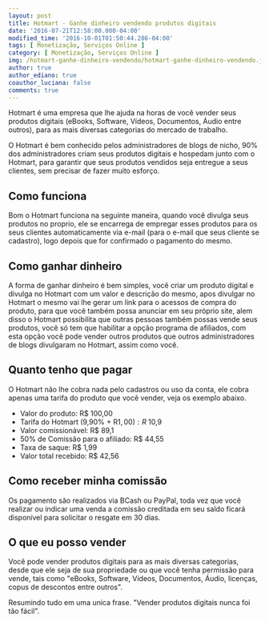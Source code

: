 ```yaml
---
layout: post
title: Hotmart - Ganhe dinheiro vendendo produtos digitais
date: '2016-07-21T12:58:00.000-04:00'
modified_time: '2016-10-01T01:50:44.286-04:00'
tags: [ Monetização, Serviços Online ]
category: [ Monetização, Serviços Online ]
img: /hotmart-ganhe-dinheiro-vendendo/hotmart-ganhe-dinheiro-vendendo.jpg
author: true
author_ediano: true
coauthor_luciana: false
comments: true
---
```


Hotmart é uma empresa que lhe ajuda na horas de você vender seus produtos digitais (eBooks, Software, Vídeos, Documentos, Áudio entre outros), para as mais diversas categorias do mercado de trabalho.

O Hotmart é bem conhecido pelos administradores de blogs de nicho, 90% dos administradores criam seus produtos digitais e hospedam junto com o Hotmart, para garantir que seus produtos vendidos seja entregue a seus clientes, sem precisar de fazer muito esforço.

## Como funciona
Bom o Hotmart funciona na seguinte maneira, quando você divulga seus produtos no proprio, ele se encarrega de empregar esses produtos para os seus clientes automaticamente via e-mail (para o e-mail que seus cliente se cadastro), logo depois que for confirmado o pagamento do mesmo.

## Como ganhar dinheiro
A forma de ganhar dinheiro é bem simples, você criar um produto digital e divulga no Hotmart com um valor e descrição do mesmo, apos divulgar no Hotmart o mesmo vai lhe gerar um link para o acessos de compra do produto, para que você também possa anunciar em seu próprio site, alem disso o Hotmart possibilita que outras pessoas também possas vende seus produtos, você só tem que habilitar a opção programa de afiliados, com esta opção você pode vender outros produtos que outros administradores de blogs divulgaram no Hotmart, assim como você.

## Quanto tenho que pagar
O Hotmart não lhe cobra nada pelo cadastros ou uso da conta, ele cobra apenas uma tarifa do produto que você vender, veja os exemplo abaixo.

* Valor do produto: R$ 100,00
* Tarifa do Hotmart (9,90% + R$1,00): R$ 10,9
* Valor comissionável: R$ 89,1
* 50% de Comissão para o afiliado: R$ 44,55
* Taxa de saque: R$ 1,99
* Valor total recebido: R$ 42,56

## Como receber minha comissão
Os pagamento são realizados via BCash ou PayPal, toda vez que você realizar ou indicar uma venda a comissão creditada em seu saldo ficará disponível para solicitar o resgate em 30 dias.

## O que eu posso vender
Você pode vender produtos digitais para as mais diversas categorias, desde que ele seja de sua propriedade ou que você tenha permissão para vende, tais como "eBooks, Software, Vídeos, Documentos, Áudio, licenças, copus de descontos entre outros".

Resumindo tudo em uma unica frase. "Vender produtos digitais nunca foi tão fácil".